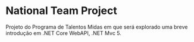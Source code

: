 # National Team Project
Projeto do Programa de Talentos Midas em que será explorado uma breve introdução em .NET Core WebAPI, .NET Mvc 5.
